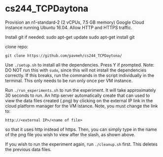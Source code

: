 # cs244_TCPDaytona
Provision an n1-standard-2 (2 vCPUs, 7.5 GB memory) Google Cloud instance
running Ubuntu 16.04. Allow HTTP and HTTPS traffic.

Install git if needed:
sudo apt-get update
sudo apt-get install git

clone repo:
```
git clone https://github.com/pavmeh/cs244_TCPDaytona/
```
Use ``` ./setup.sh ``` to install all the dependencies. Press Y if prompted.
Note: DO NOT run this with ```sudo```, since this will not install the
dependencies correctly. If this breaks, run the commands in the script
individually in the terminal. This only needs to be run only once per VM
instance.

Run ```./run_experiments.sh``` to run the experiment. It will take
approximately 30 seconds to run. An http server automatically create that can
used to view the data files created (.png) by clicking on the external IP link
in the cloud platform manager for the VM istance. Note, you must change the
link to:

```
http://<external IP>/<name of file>
```
so that it uses http instead of https. Then, you can simply type in the name of
the png file you wish to view after the slash, as shown above.

If you wish to run the experiment again, run ```./cleanup.sh``` first. This
deletes the previous data files.

